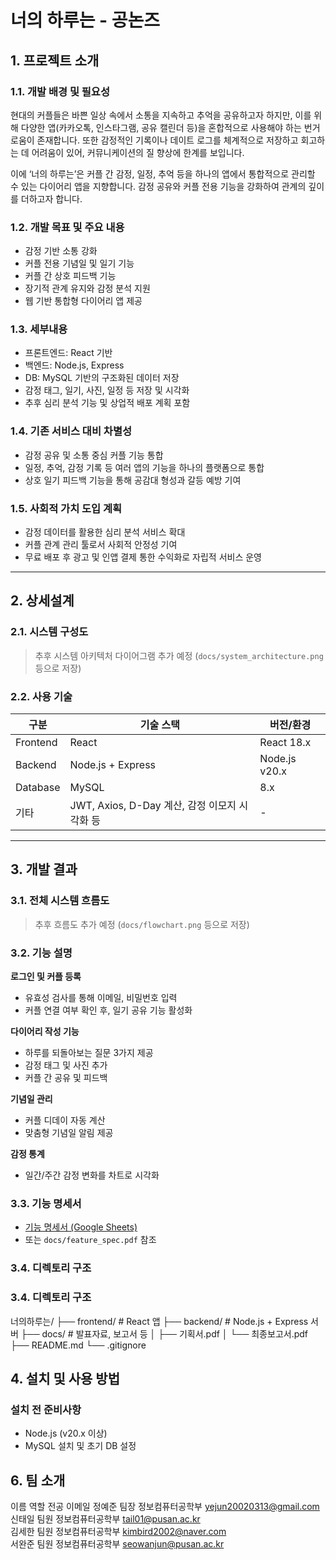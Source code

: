 # 너의 하루는 - 공논즈

## 1. 프로젝트 소개

### 1.1. 개발 배경 및 필요성
현대의 커플들은 바쁜 일상 속에서 소통을 지속하고 추억을 공유하고자 하지만, 이를 위해 다양한 앱(카카오톡, 인스타그램, 공유 캘린더 등)을 혼합적으로 사용해야 하는 번거로움이 존재합니다. 또한 감정적인 기록이나 데이트 로그를 체계적으로 저장하고 회고하는 데 어려움이 있어, 커뮤니케이션의 질 향상에 한계를 보입니다.

이에 ‘너의 하루는’은 커플 간 감정, 일정, 추억 등을 하나의 앱에서 통합적으로 관리할 수 있는 다이어리 앱을 지향합니다. 감정 공유와 커플 전용 기능을 강화하여 관계의 깊이를 더하고자 합니다.

### 1.2. 개발 목표 및 주요 내용
- 감정 기반 소통 강화
- 커플 전용 기념일 및 일기 기능
- 커플 간 상호 피드백 기능
- 장기적 관계 유지와 감정 분석 지원
- 웹 기반 통합형 다이어리 앱 제공

### 1.3. 세부내용
- 프론트엔드: React 기반
- 백엔드: Node.js, Express
- DB: MySQL 기반의 구조화된 데이터 저장
- 감정 태그, 일기, 사진, 일정 등 저장 및 시각화
- 추후 심리 분석 기능 및 상업적 배포 계획 포함

### 1.4. 기존 서비스 대비 차별성
- 감정 공유 및 소통 중심 커플 기능 통합
- 일정, 추억, 감정 기록 등 여러 앱의 기능을 하나의 플랫폼으로 통합
- 상호 일기 피드백 기능을 통해 공감대 형성과 갈등 예방 기여

### 1.5. 사회적 가치 도입 계획
- 감정 데이터를 활용한 심리 분석 서비스 확대
- 커플 관계 관리 툴로서 사회적 안정성 기여
- 무료 배포 후 광고 및 인앱 결제 통한 수익화로 자립적 서비스 운영

---

## 2. 상세설계

### 2.1. 시스템 구성도
> 추후 시스템 아키텍처 다이어그램 추가 예정 (`docs/system_architecture.png` 등으로 저장)

### 2.2. 사용 기술

| 구분       | 기술 스택            | 버전/환경         |
|------------|----------------------|-------------------|
| Frontend   | React                | React 18.x        |
| Backend    | Node.js + Express    | Node.js v20.x     |
| Database   | MySQL                | 8.x               |
| 기타       | JWT, Axios, D-Day 계산, 감정 이모지 시각화 등 | -             |

---

## 3. 개발 결과

### 3.1. 전체 시스템 흐름도
> 추후 흐름도 추가 예정 (`docs/flowchart.png` 등으로 저장)

### 3.2. 기능 설명

**로그인 및 커플 등록**
- 유효성 검사를 통해 이메일, 비밀번호 입력
- 커플 연결 여부 확인 후, 일기 공유 기능 활성화

**다이어리 작성 기능**
- 하루를 되돌아보는 질문 3가지 제공
- 감정 태그 및 사진 추가
- 커플 간 공유 및 피드백

**기념일 관리**
- 커플 디데이 자동 계산
- 맞춤형 기념일 알림 제공

**감정 통계**
- 일간/주간 감정 변화를 차트로 시각화

### 3.3. 기능 명세서
- [기능 명세서 (Google Sheets)](https://docs.google.com/spreadsheets/d/기능명세링크)
- 또는 `docs/feature_spec.pdf` 참조

### 3.4. 디렉토리 구조


### 3.4. 디렉토리 구조

너의하루는/
├── frontend/          # React 앱
├── backend/           # Node.js + Express 서버
├── docs/              # 발표자료, 보고서 등
│   ├── 기획서.pdf
│   └── 최종보고서.pdf
├── README.md
└── .gitignore

## 4. 설치 및 사용 방법

### 설치 전 준비사항
- Node.js (v20.x 이상)
- MySQL 설치 및 초기 DB 설정

## 6. 팀 소개

이름	역할	전공	이메일
정예준	팀장 정보컴퓨터공학부	yejun20020313@gmail.com<br>
신태일	팀원	정보컴퓨터공학부	tail01@pusan.ac.kr<br>
김세한	팀원	정보컴퓨터공학부	kimbird2002@naver.com<br>
서완준	팀원 정보컴퓨터공학부	seowanjun@pusan.ac.kr<br>
